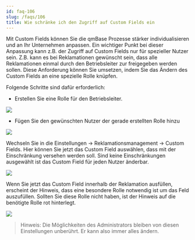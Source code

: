 ```yaml
---
id: faq-106
slug: /faqs/106
title: Wie schränke ich den Zugriff auf Custom Fields ein
---
```

Mit Custom Fields können Sie die qmBase Prozesse stärker individualisieren und an Ihr Unternehmen anpassen. Ein wichtiger Punkt bei dieser Anpassung kann z.B. der Zugriff auf Custom Fields nur für spezieller Nutzer sein. Z.B. kann es bei Reklamationen gewünscht sein, dass alle Reklamationen einmal durch den Betriebsleiter zur freigegeben werden sollen. Diese Anforderung können Sie umsetzen, indem Sie das Ändern des Custom Fields an eine spezielle Rolle knüpfen.

Folgende Schritte sind dafür erforderlich:

*   Erstellen Sie eine Rolle für den Betriebsleiter.

![](https://caqadmin.blob.core.windows.net/faqs/106-images/7a8cf13f-006b-4ebd-a30c-44a59bafe99f-mceclip1.png)

*   Fügen Sie den gewünschten Nutzer der gerade erstellten Rolle hinzu

![](https://caqadmin.blob.core.windows.net/faqs/106-images/3ddf6265-e0bf-4472-8e74-7c657b8c2fc3-mceclip2.png)

Wechseln Sie in die Einstellungen -> Reklamationsmanagement -> Custom Fields. Hier können Sie jetzt das Custom Field auswählen, dass mit der Einschränkung versehen werden soll. Sind keine Einschränkungen ausgewählt ist das Custom Field für jeden Nutzer änderbar.

![](https://caqadmin.blob.core.windows.net/faqs/106-images/8f9317d2-6c23-40ae-b59e-7b2e102bbecc-mceclip4.png)

Wenn Sie jetzt das Custom Field innerhalb der Reklamation ausfüllen, erscheint der Hinweis, dass eine besondere Rolle notwendig ist um das Feld auszufüllen. Sollten Sie diese Rolle nicht haben, ist der Hinweis auf die benötigte Rolle rot hinterlegt.

![](https://caqadmin.blob.core.windows.net/faqs/106-images/379467a1-4000-4def-953b-ec55e36808a4-mceclip6.png)

> Hinweis: Die Möglichkeiten des Administrators bleiben von diesen Einstellungen unberührt. Er kann also immer alles ändern.